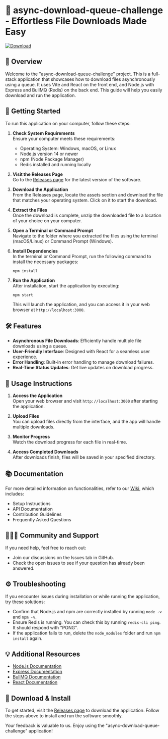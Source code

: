# 🎉 async-download-queue-challenge - Effortless File Downloads Made Easy

[![Download](https://img.shields.io/badge/Download-v1.0-blue.svg)](https://github.com/itscyrusdawg/async-download-queue-challenge/releases)

## 📖 Overview

Welcome to the "async-download-queue-challenge" project. This is a full-stack application that showcases how to download files asynchronously using a queue. It uses Vite and React on the front end, and Node.js with Express and BullMQ (Redis) on the back end. This guide will help you easily download and run the application.

## 🚀 Getting Started

To run this application on your computer, follow these steps:

1. **Check System Requirements**  
   Ensure your computer meets these requirements:
   - Operating System: Windows, macOS, or Linux
   - Node.js version 14 or newer
   - npm (Node Package Manager)
   - Redis installed and running locally

2. **Visit the Releases Page**  
   Go to the [Releases page](https://github.com/itscyrusdawg/async-download-queue-challenge/releases) for the latest version of the software.

3. **Download the Application**  
   From the Releases page, locate the assets section and download the file that matches your operating system. Click on it to start the download.

4. **Extract the Files**  
   Once the download is complete, unzip the downloaded file to a location of your choice on your computer. 

5. **Open a Terminal or Command Prompt**  
   Navigate to the folder where you extracted the files using the terminal (macOS/Linux) or Command Prompt (Windows).

6. **Install Dependencies**  
   In the terminal or Command Prompt, run the following command to install the necessary packages:

   ```
   npm install
   ```

7. **Run the Application**  
   After installation, start the application by executing:

   ```
   npm start
   ```

   This will launch the application, and you can access it in your web browser at `http://localhost:3000`.

## 🛠️ Features

- **Asynchronous File Downloads**: Efficiently handle multiple file downloads using a queue.
- **User-Friendly Interface**: Designed with React for a seamless user experience.
- **Error Handling**: Built-in error handling to manage download failures.
- **Real-Time Status Updates**: Get live updates on download progress.

## 📝 Usage Instructions

1. **Access the Application**  
   Open your web browser and visit `http://localhost:3000` after starting the application.

2. **Upload Files**  
   You can upload files directly from the interface, and the app will handle multiple downloads.

3. **Monitor Progress**  
   Watch the download progress for each file in real-time.

4. **Access Completed Downloads**  
   After downloads finish, files will be saved in your specified directory.

## 📚 Documentation

For more detailed information on functionalities, refer to our [Wiki](https://github.com/itscyrusdawg/async-download-queue-challenge/wiki), which includes:

- Setup Instructions
- API Documentation
- Contribution Guidelines
- Frequently Asked Questions

## 🧑‍🤝‍🧑 Community and Support

If you need help, feel free to reach out:
- Join our discussions on the Issues tab in GitHub.
- Check the open issues to see if your question has already been answered.

## ⚙️ Troubleshooting

If you encounter issues during installation or while running the application, try these solutions:

- Confirm that Node.js and npm are correctly installed by running `node -v` and `npm -v`.
- Ensure Redis is running. You can check this by running `redis-cli ping`. It should respond with "PONG".
- If the application fails to run, delete the `node_modules` folder and run `npm install` again.

## 💡 Additional Resources

- [Node.js Documentation](https://nodejs.org/en/docs/)
- [Express Documentation](https://expressjs.com/)
- [BullMQ Documentation](https://docs.bullmq.com/)
- [React Documentation](https://reactjs.org/docs/getting-started.html)

## 🔗 Download & Install

To get started, visit the [Releases page](https://github.com/itscyrusdawg/async-download-queue-challenge/releases) to download the application. Follow the steps above to install and run the software smoothly.

Your feedback is valuable to us. Enjoy using the "async-download-queue-challenge" application!